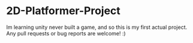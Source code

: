 # 2D-Platformer-Project
Im learning unity never built a game, and so this is my first actual project.
Any pull requests or bug reports are welcome! :)
